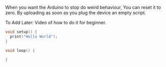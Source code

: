 
When you want the Arduino to stop do weird behaviour, You can reset it to zero.
By uploading as soon as you plug the device an empty script.

To Add Later: Video of how to do it for beginner.

``` ino
void setup() {
  print("Hello World");
}

void loop() {

}
```
